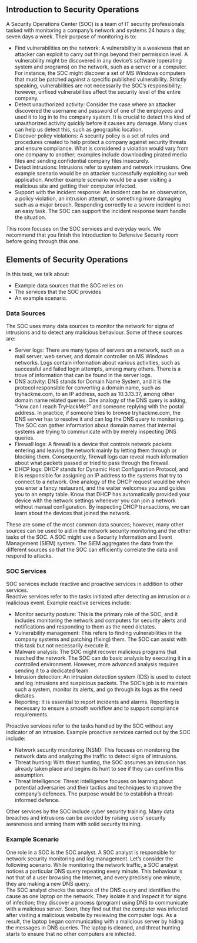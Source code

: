 ## Introduction to Security Operations
A Security Operations Center (SOC) is a team of IT security professionals tasked with monitoring a company’s network and systems 24 hours a day, seven days a week. Their purpose of monitoring is to:
- Find vulnerabilities on the network: A vulnerability is a weakness that an attacker can exploit to carry out things beyond their permission level. A vulnerability might be discovered in any device’s software (operating system and programs) on the network, such as a server or a computer. For instance, the SOC might discover a set of MS Windows computers that must be patched against a specific published vulnerability. Strictly speaking, vulnerabilities are not necessarily the SOC’s responsibility; however, unfixed vulnerabilities affect the security level of the entire company.
- Detect unauthorized activity: Consider the case where an attacker discovered the username and password of one of the employees and used it to log in to the company system. It is crucial to detect this kind of unauthorized activity quickly before it causes any damage. Many clues can help us detect this, such as geographic location.
- Discover policy violations: A security policy is a set of rules and procedures created to help protect a company against security threats and ensure compliance. What is considered a violation would vary from one company to another; examples include downloading pirated media files and sending confidential company files insecurely.
- Detect intrusions: Intrusions refer to system and network intrusions. One example scenario would be an attacker successfully exploiting our web application. Another example scenario would be a user visiting a malicious site and getting their computer infected.
- Support with the incident response: An incident can be an observation, a policy violation, an intrusion attempt, or something more damaging such as a major breach. Responding correctly to a severe incident is not an easy task. The SOC can support the incident response team handle the situation.

This room focuses on the SOC services and everyday work. We recommend that you finish the Introduction to Defensive Security room before going through this one.


## Elements of Security Operations
In this task, we talk about:
- Example data sources that the SOC relies on
- The services that the SOC provides
- An example scenario.

### Data Sources
The SOC uses many data sources to monitor the network for signs of intrusions and to detect any malicious behaviour. Some of these sources are:
- Server logs: There are many types of servers on a network, such as a mail server, web server, and domain controller on MS Windows networks. Logs contain information about various activities, such as successful and failed login attempts, among many others. There is a trove of information that can be found in the server logs.
- DNS activity: DNS stands for Domain Name System, and it is the protocol responsible for converting a domain name, such as tryhackme.com, to an IP address, such as 10.3.13.37, among other domain name related queries. One analogy of the DNS query is asking, “How can I reach TryHackMe?” and someone replying with the postal address. In practice, if someone tries to browse tryhackme.com, the DNS server has to resolve it and can log the DNS query to monitoring. The SOC can gather information about domain names that internal systems are trying to communicate with by merely inspecting DNS queries.
- Firewall logs: A firewall is a device that controls network packets entering and leaving the network mainly by letting them through or blocking them. Consequently, firewall logs can reveal much information about what packets passed or tried to pass through the firewall.
- DHCP logs: DHCP stands for Dynamic Host Configuration Protocol, and it is responsible for assigning an IP address to the systems that try to connect to a network. One analogy of the DHCP request would be when you enter a fancy restaurant, and the waiter welcomes you and guides you to an empty table. Know that DHCP has automatically provided your device with the network settings whenever you can join a network without manual configuration. By inspecting DHCP transactions, we can learn about the devices that joined the network.

These are some of the most common data sources; however, many other sources can be used to aid in the network security monitoring and the other tasks of the SOC. A SOC might use a Security Information and Event Management (SIEM) system. The SIEM aggregates the data from the different sources so that the SOC can efficiently correlate the data and respond to attacks.

### SOC Services
SOC services include reactive and proactive services in addition to other services.  
Reactive services refer to the tasks initiated after detecting an intrusion or a malicious event. Example reactive services include:
- Monitor security posture: This is the primary role of the SOC, and it includes monitoring the network and computers for security alerts and notifications and responding to them as the need dictates.
- Vulnerability management: This refers to finding vulnerabilities in the company systems and patching (fixing) them. The SOC can assist with this task but not necessarily execute it.
- Malware analysis: The SOC might recover malicious programs that reached the network. The SOC can do basic analysis by executing it in a controlled environment. However, more advanced analysis requires sending it to a dedicated team.
- Intrusion detection: An intrusion detection system (IDS) is used to detect and log intrusions and suspicious packets. The SOC’s job is to maintain such a system, monitor its alerts, and go through its logs as the need dictates.
- Reporting: It is essential to report incidents and alarms. Reporting is necessary to ensure a smooth workflow and to support compliance requirements.

Proactive services refer to the tasks handled by the SOC without any indicator of an intrusion. Example proactive services carried out by the SOC include:
- Network security monitoring (NSM): This focuses on monitoring the network data and analyzing the traffic to detect signs of intrusions.
- Threat hunting: With threat hunting, the SOC assumes an intrusion has already taken place and begins its hunt to see if they can confirm this assumption.
- Threat Intelligence: Threat intelligence focuses on learning about potential adversaries and their tactics and techniques to improve the company’s defences. The purpose would be to establish a threat-informed defence.

Other services by the SOC include cyber security training. Many data breaches and intrusions can be avoided by raising users’ security awareness and arming them with solid security training.

### Example Scenario
One role in a SOC is the SOC analyst. A SOC analyst is responsible for network security monitoring and log management. Let’s consider the following scenario. While monitoring the network traffic, a SOC analyst notices a particular DNS query repeating every minute. This behaviour is not that of a user browsing the Internet, and every precisely one minute, they are making a new DNS query.  
The SOC analyst checks the source of the DNS query and identifies the cause as one laptop on the network. They isolate it and inspect it for signs of infection; they discover a process (program) using DNS to communicate with a malicious server. Soon, they find out that the computer was infected after visiting a malicious website by reviewing the computer logs. As a result, the laptop began communicating with a malicious server by hiding the messages in DNS queries. The laptop is cleaned, and threat hunting starts to ensure that no other computers are infected.
